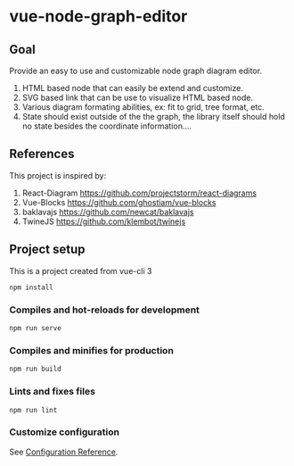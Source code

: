 # vue-node-graph-editor 

## Goal
Provide an easy to use and customizable node graph diagram editor.
1. HTML based node that can easily be extend and customize. 
2. SVG based link that can be use to visualize HTML based node. 
3. Various diagram formating abilities, ex: fit to grid, tree format, etc.
4. State should exist outside of the the graph, the library itself should hold no state besides the coordinate information....

## References
This project is inspired by:
1. React-Diagram https://github.com/projectstorm/react-diagrams
2. Vue-Blocks https://github.com/ghostiam/vue-blocks
3. baklavajs https://github.com/newcat/baklavajs
4. TwineJS https://github.com/klembot/twinejs

## Project setup
This is a project created from vue-cli 3
```
npm install
```

### Compiles and hot-reloads for development
```
npm run serve
```

### Compiles and minifies for production
```
npm run build
```

### Lints and fixes files
```
npm run lint
```

### Customize configuration
See [Configuration Reference](https://cli.vuejs.org/config/).
